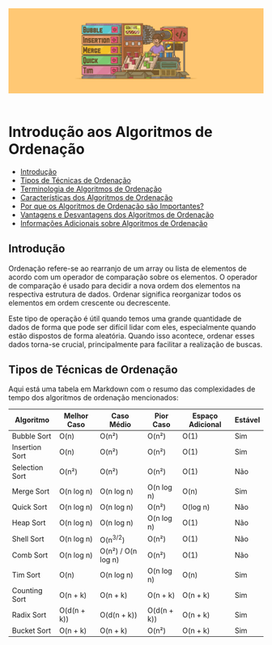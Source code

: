 <div align="center">
  <a href="https://github.com/joseferreira-dev/my-study-notes/tree/main/algoritmos-busca-ordenacao"><img src="../../banner-bo.png"></a>
</div>
<br>

# Introdução aos Algoritmos de Ordenação

- [Introdução](#introdução)
- [Tipos de Técnicas de Ordenação](#tipos-de-técnicas-de-ordenação)
- [Terminologia de Algoritmos de Ordenação](#terminologia-de-algoritmos-de-ordenação)
- [Características dos Algoritmos de Ordenação](#características-dos-algoritmos-de-ordenação)
- [Por que os Algoritmos de Ordenação são Importantes?](#por-que-os-algoritmos-de-ordenação-são-importantes)
- [Vantagens e Desvantagens dos Algoritmos de Ordenação](#vantagens-e-desvantagens-dos-algoritmos-de-ordenação)
- [Informações Adicionais sobre Algoritmos de Ordenação](#informações-adicionais-sobre-algoritmos-de-ordenação)

## Introdução

Ordenação refere-se ao rearranjo de um array ou lista de elementos de acordo com um operador de comparação sobre os elementos. O operador de comparação é usado para decidir a nova ordem dos elementos na respectiva estrutura de dados. Ordenar significa reorganizar todos os elementos em ordem crescente ou decrescente.

Este tipo de operação é útil quando temos uma grande quantidade de dados de forma que pode ser difícil lidar com eles, especialmente quando estão dispostos de forma aleatória. Quando isso acontece, ordenar esses dados torna-se crucial, principalmente para facilitar a realização de buscas.

## Tipos de Técnicas de Ordenação

Aqui está uma tabela em Markdown com o resumo das complexidades de tempo dos algoritmos de ordenação mencionados:

| **Algoritmo**   | **Melhor Caso**  |  **Caso Médio**  |   **Pior Caso**  |**Espaço Adicional**|**Estável**|
|-----------------|------------------|------------------|------------------|--------------------|-----------|
| Bubble Sort     | O(n)             | O(n²)            | O(n²)            | O(1)               | Sim       |
| Insertion Sort  | O(n)             | O(n²)            | O(n²)            | O(1)               | Sim       |
| Selection Sort  | O(n²)            | O(n²)            | O(n²)            | O(1)               | Não       |
| Merge Sort      | O(n log n)       | O(n log n)       | O(n log n)       | O(n)               | Sim       |
| Quick Sort      | O(n log n)       | O(n log n)       | O(n²)            | O(log n)           | Não       |
| Heap Sort       | O(n log n)       | O(n log n)       | O(n log n)       | O(1)               | Não       |
| Shell Sort      | O(n log n)       |O(n<sup>3/2</sup>)| O(n²)            | O(1)               | Não       |
| Comb Sort       | O(n log n)       |O(n²) / O(n log n)| O(n²)            | O(1)               | Não       |
| Tim Sort        | O(n)             | O(n log n)       | O(n log n)       | O(n)               | Sim       |
| Counting Sort   | O(n + k)         | O(n + k)         | O(n + k)         | O(n + k)           | Sim       |
| Radix Sort      | O(d(n + k))      | O(d(n + k))      | O(d(n + k))      | O(n + k)           | Sim       |
| Bucket Sort     | O(n + k)         | O(n + k)         | O(n²)            | O(n + k)           | Sim       |

